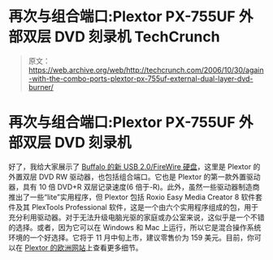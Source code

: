 # 再次与组合端口:Plextor PX-755UF 外部双层 DVD 刻录机 TechCrunch

> 原文：<https://web.archive.org/web/http://techcrunch.com/2006/10/30/again-with-the-combo-ports-plextor-px-755uf-external-dual-layer-dvd-burner/>

# 再次与组合端口:Plextor PX-755UF 外部双层 DVD 刻录机

好了，我给大家展示了 [Buffalo 的新 USB 2.0/FireWire 硬盘](https://web.archive.org/web/20210116062409/http://crunchgear.com/2006/10/30/buffalo-technology-goes-both-ways-with-drivestation-combo/)，这里是 Plextor 的外置双层 DVD RW 驱动器，也包括组合端口。它也是 Plextor 的第一款外置驱动器，具有 10 倍 DVD+R 双层记录速度(6 倍于-R)。此外，虽然一些驱动器制造商推出了一些“lite”实用程序，但 Plextor 包括 Roxio Easy Media Creator 8 软件套件及其 PlexTools Professional 软件，这是一个由六个实用程序组成的包，用于充分利用驱动器。对于无法升级电脑光驱的家庭或办公室来说，这似乎是一个不错的选择。或者，因为它可以在 Windows 和 Mac 上运行，所以它是混合操作系统环境的一个好选择。它将于 11 月中旬上市，建议零售价为 159 美元。目前，你可以在 [Plextor 的欧洲网站](https://web.archive.org/web/20210116062409/http://www.plextor-europe.com/products/px-755uf.asp?choice=PX-755UF)上查看更多细节。